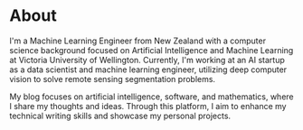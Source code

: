 # About


I'm a Machine Learning Engineer from New Zealand with a computer science background focused on Artificial Intelligence and Machine Learning at Victoria University of Wellington. Currently, I'm working at an AI startup as a data scientist and machine learning engineer, utilizing deep computer vision to solve remote sensing segmentation problems. 

My blog focuses on artificial intelligence, software, and mathematics, where I share my thoughts and ideas. Through this platform, I aim to enhance my technical writing skills and showcase my personal projects.